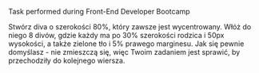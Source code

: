 Task performed during Front-End Developer Bootcamp

Stwórz diva o szerokości 80%, który zawsze jest wycentrowany. Włóż do niego 8 divów, gdzie każdy ma po 30% szerokości rodzica i 50px wysokości, a także zielone tło i 5% prawego marginesu. Jak się pewnie domyślasz - nie zmieszczą się, więc Twoim zadaniem jest sprawić, by przechodziły do kolejnego wiersza.
